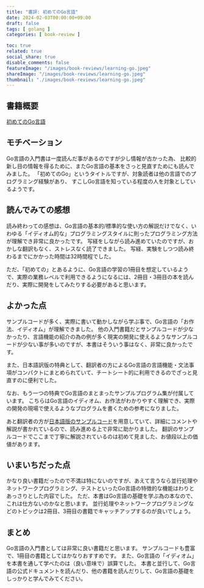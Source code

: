 ```yaml
---
title: "書評: 初めてのGo言語"
date: 2024-02-03T00:00:00+09:00
draft: false
tags: [ golang ]
categories: [ book-review ]

toc: true
related: true
social_share: true
disable_comments: false
featureImage: "/images/book-reviews/learning-go.jpeg"
shareImage: "/images/book-reviews/learning-go.jpeg"
thumbnail: "./images/book-reviews/learning-go.jpeg"
---
```


## 書籍概要

[初めてのGo言語](https://www.oreilly.co.jp/books/9784814400041/)

## モチベーション

Go言語の入門書は一度読んだ事があるのですが少し情報が古かった為、
比較的新し目の情報を得るために、またGo言語の基本をさっと見直すためにも読んでみました。
「初めてのGo」というタイトルですが、対象読者は他の言語でのプログラミング経験があり、
すこしGo言語を知っている程度の人を対象としているようです。

## 読んでみての感想

読み終わっての感想は、Go言語の基本的/標準的な使い方の解説だけでなく、いわゆる「イディオム的な」プログラミングスタイルに則ったプログラミング方法が理解でき非常に良かったです。
写経をしながら読み進めていたのですが、おかしな翻訳もなく、ストレスなく読了できました。
写経、実験をしつつ読み終わるまでにかかった時間は32時間程でした。

ただ、「初めての」とあるように、Go言語の学習の1冊目を想定しているようで、実際の業務レベルで利用できるようになるには、2冊目・3冊目の本を読んだり、実際に開発をしてみたりする必要があると思います。

## よかった点

サンプルコードが多く、実際に書いて動かしながら学ぶ事で、Go言語の「お作法、イディオム」が理解できました。
他の入門書籍だとサンプルコードが少なかったり、言語機能の紹介の為の例が多く現実の開発に使えるようなサンプルコードが少ない事が多いのですが、本書はそういう事はなく、非常に良かったです。

また、日本語訳版の特典として、翻訳者の方によるGo言語の言語機能・文法事項がコンパクトにまとめられていて、チートシート的に利用できるのでざっと見直すのに便利でした。

なお、もう一つの特典でGo言語のまとまったサンプルプログラム集が付属しています。
こちらはGo言語のイディオム、お作法がわかりやすく理解でき、実際の開発の現場で使えるようなプログラムを書くための参考になりました。

あと翻訳者の方が[日本語版のサンプルコード](https://github.com/mushahiroyuki/lgo)を用意していて、詳細にコメントや解説が書かれているので、読み進める上で非常に助かりました。
翻訳のサンプルコードでここまで丁寧に解説されているのは初めて見ました、お値段以上の価値があります。

## いまいちだった点

かなり良い書籍だったので不満は特にないのですが、あえて言うなら並行処理やネットワークプログラミング、テストといったGo言語の特徴的な機能はわりとあっさりとした内容でした。
ただ、本書はGo言語の基礎を学ぶ為の本なので、これは仕方ないのかなと思います。
並行処理やネットワークプログラミングなどのトピックは2冊目、3冊目の書籍でキャッチアップするのが良いでしょう。

## まとめ

Go言語の入門書としては非常に良い書籍だと思います。
サンプルコードも豊富で、1冊目の書籍としてはかなりおすすめです。
また、Go言語の「イディオム」を本書を通して学べたのは（良い意味で）誤算でした。
本書と並行して、Go言語の公式ドキュメントを読んだり、他の書籍を読んだりして、Go言語の基礎をしっかりと学んでみてください。
